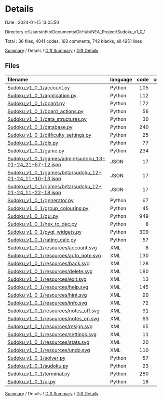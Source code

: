 # Details

Date : 2024-01-15 13:05:50

Directory c:\\Users\\nhlo\\Documents\\GitHub\\NEA_Project\\Sudoku_v1_0_1

Total : 36 files,  4041 codes, 168 comments, 742 blanks, all 4951 lines

[Summary](results.md) / Details / [Diff Summary](diff.md) / [Diff Details](diff-details.md)

## Files
| filename | language | code | comment | blank | total |
| :--- | :--- | ---: | ---: | ---: | ---: |
| [Sudoku_v1_0_1/account.py](/Sudoku_v1_0_1/account.py) | Python | 105 | 2 | 30 | 137 |
| [Sudoku_v1_0_1/application.py](/Sudoku_v1_0_1/application.py) | Python | 112 | 0 | 34 | 146 |
| [Sudoku_v1_0_1/board.py](/Sudoku_v1_0_1/board.py) | Python | 172 | 2 | 60 | 234 |
| [Sudoku_v1_0_1/board_actions.py](/Sudoku_v1_0_1/board_actions.py) | Python | 56 | 0 | 28 | 84 |
| [Sudoku_v1_0_1/data_structures.py](/Sudoku_v1_0_1/data_structures.py) | Python | 30 | 0 | 10 | 40 |
| [Sudoku_v1_0_1/database.py](/Sudoku_v1_0_1/database.py) | Python | 240 | 0 | 45 | 285 |
| [Sudoku_v1_0_1/difficulty_settings.py](/Sudoku_v1_0_1/difficulty_settings.py) | Python | 25 | 0 | 9 | 34 |
| [Sudoku_v1_0_1/dlx.py](/Sudoku_v1_0_1/dlx.py) | Python | 77 | 1 | 13 | 91 |
| [Sudoku_v1_0_1/game.py](/Sudoku_v1_0_1/game.py) | Python | 234 | 2 | 53 | 289 |
| [Sudoku_v1_0_1/games/admin/sudoku_13-01-24_21-57-12.json](/Sudoku_v1_0_1/games/admin/sudoku_13-01-24_21-57-12.json) | JSON | 17 | 0 | 0 | 17 |
| [Sudoku_v1_0_1/games/beta/sudoku_12-01-24_11-10-13.json](/Sudoku_v1_0_1/games/beta/sudoku_12-01-24_11-10-13.json) | JSON | 17 | 0 | 0 | 17 |
| [Sudoku_v1_0_1/games/beta/sudoku_12-01-24_11-22-18.json](/Sudoku_v1_0_1/games/beta/sudoku_12-01-24_11-22-18.json) | JSON | 17 | 0 | 0 | 17 |
| [Sudoku_v1_0_1/generator.py](/Sudoku_v1_0_1/generator.py) | Python | 67 | 3 | 21 | 91 |
| [Sudoku_v1_0_1/group_colouring.py](/Sudoku_v1_0_1/group_colouring.py) | Python | 45 | 3 | 9 | 57 |
| [Sudoku_v1_0_1/gui.py](/Sudoku_v1_0_1/gui.py) | Python | 949 | 105 | 268 | 1,322 |
| [Sudoku_v1_0_1/hex_to_dec.py](/Sudoku_v1_0_1/hex_to_dec.py) | Python | 8 | 0 | 2 | 10 |
| [Sudoku_v1_0_1/pyqt_widgets.py](/Sudoku_v1_0_1/pyqt_widgets.py) | Python | 309 | 39 | 74 | 422 |
| [Sudoku_v1_0_1/rating_calc.py](/Sudoku_v1_0_1/rating_calc.py) | Python | 57 | 4 | 12 | 73 |
| [Sudoku_v1_0_1/resources/account.svg](/Sudoku_v1_0_1/resources/account.svg) | XML | 8 | 0 | 1 | 9 |
| [Sudoku_v1_0_1/resources/auto_note.svg](/Sudoku_v1_0_1/resources/auto_note.svg) | XML | 130 | 0 | 1 | 131 |
| [Sudoku_v1_0_1/resources/back.svg](/Sudoku_v1_0_1/resources/back.svg) | XML | 128 | 0 | 1 | 129 |
| [Sudoku_v1_0_1/resources/delete.svg](/Sudoku_v1_0_1/resources/delete.svg) | XML | 180 | 0 | 1 | 181 |
| [Sudoku_v1_0_1/resources/exit.svg](/Sudoku_v1_0_1/resources/exit.svg) | XML | 13 | 0 | 1 | 14 |
| [Sudoku_v1_0_1/resources/help.svg](/Sudoku_v1_0_1/resources/help.svg) | XML | 145 | 0 | 1 | 146 |
| [Sudoku_v1_0_1/resources/hint.svg](/Sudoku_v1_0_1/resources/hint.svg) | XML | 90 | 0 | 1 | 91 |
| [Sudoku_v1_0_1/resources/info.svg](/Sudoku_v1_0_1/resources/info.svg) | XML | 72 | 0 | 1 | 73 |
| [Sudoku_v1_0_1/resources/notes_off.svg](/Sudoku_v1_0_1/resources/notes_off.svg) | XML | 91 | 0 | 1 | 92 |
| [Sudoku_v1_0_1/resources/notes_on.svg](/Sudoku_v1_0_1/resources/notes_on.svg) | XML | 63 | 0 | 1 | 64 |
| [Sudoku_v1_0_1/resources/resign.svg](/Sudoku_v1_0_1/resources/resign.svg) | XML | 65 | 0 | 1 | 66 |
| [Sudoku_v1_0_1/resources/settings.svg](/Sudoku_v1_0_1/resources/settings.svg) | XML | 11 | 0 | 1 | 12 |
| [Sudoku_v1_0_1/resources/stats.svg](/Sudoku_v1_0_1/resources/stats.svg) | XML | 20 | 0 | 1 | 21 |
| [Sudoku_v1_0_1/resources/undo.svg](/Sudoku_v1_0_1/resources/undo.svg) | XML | 110 | 0 | 1 | 111 |
| [Sudoku_v1_0_1/solver.py](/Sudoku_v1_0_1/solver.py) | Python | 57 | 0 | 18 | 75 |
| [Sudoku_v1_0_1/sudoku.py](/Sudoku_v1_0_1/sudoku.py) | Python | 23 | 0 | 8 | 31 |
| [Sudoku_v1_0_1/terminal.py](/Sudoku_v1_0_1/terminal.py) | Python | 280 | 7 | 27 | 314 |
| [Sudoku_v1_0_1/ui.py](/Sudoku_v1_0_1/ui.py) | Python | 18 | 0 | 7 | 25 |

[Summary](results.md) / Details / [Diff Summary](diff.md) / [Diff Details](diff-details.md)